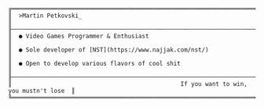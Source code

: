 ```
╔══════════════════════════════════════════════════════════════════════════════════════╗
║  >Martin Petkovski_                                                                  ║
╟──────────────────────────────────────────────────────────────────────────────────────╢
║  ● Video Games Programmer & Enthusiast                                               ║
║  ● Sole developer of [NST](https://www.najjak.com/nst/)                              ║
║  ● Open to develop various flavors of cool shit                                      ║
╟──────────────────────────────────────────────────────────────────────────────────────╢
║                                                If you want to win, you mustn't lose  ║
╚══════════════════════════════════════════════════════════════════════════════════════╝
```

<!---
martinpetkovski/martinpetkovski is a ✨ special ✨ repository because its `README.md` (this file) appears on your GitHub profile.
You can click the Preview link to take a look at your changes.
--->

